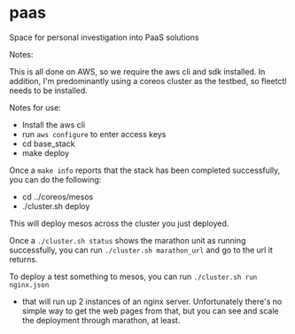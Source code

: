 paas
====

Space for personal investigation into PaaS solutions

Notes:

This is all done on AWS, so we require the aws cli and sdk installed.
In addition, I'm predominantly using a coreos cluster as the testbed, so
fleetctl needs to be installed.

Notes for use:

* Install the aws cli
* run `aws configure` to enter access keys
* cd base_stack
* make deploy

Once a `make info` reports that the stack has been completed successfully,
you can do the following:

* cd ../coreos/mesos
* ./cluster.sh deploy

This will deploy mesos across the cluster you just deployed.

Once a `./cluster.sh status` shows the marathon unit as running successfully,
you can run `./cluster.sh marathon_url` and go to the url it returns.

To deploy a test something to mesos, you can run `./cluster.sh run nginx.json`
- that will run up 2 instances of an nginx server. Unfortunately there's no
simple way to get the web pages from that, but you can see and scale the
deployment through marathon, at least.
